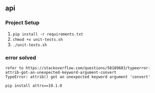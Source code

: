 ## api

### Project Setup

1. `pip install -r requirements.txt`
2. `chmod +x unit-tests.sh`
3. `./unit-tests.sh`


### error solved
```
refer to https://stackoverflow.com/questions/58189683/typeerror-attrib-got-an-unexpected-keyword-argument-convert
TypeError: attrib() got an unexpected keyword argument 'convert'

pip install attrs==19.1.0
```